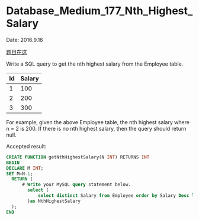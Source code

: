 # Database_Medium_177_Nth_Highest_Salary

Date: 2016.9.16

[题目在这](https://leetcode.com/problems/nth-highest-salary/)

Write a SQL query to get the nth highest salary from the Employee table.

| Id | Salary |
| --- | --- |
| 1  | 100    |
| 2  | 200    |
| 3  | 300    |
For example, given the above Employee table, the nth highest salary where n = 2 is 200. If there is no nth highest salary, then the query should return null.

Accepted result:

```sql
CREATE FUNCTION getNthHighestSalary(N INT) RETURNS INT
BEGIN
DECLARE M INT;
SET M=N-1;
  RETURN (
      # Write your MySQL query statement below.
        select (
            select distinct Salary from Employee order by Salary Desc limit M,1
        )as NthHighestSalary
  );
END
```
